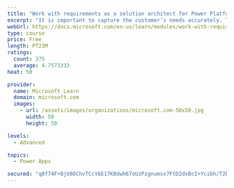```yaml
---
title: "Work with requirements as a solution architect for Power Platform and Dynamics 365"
excerpt: "It is important to capture the customer’s needs accurately. This module explains how to capture requirements and identify functional and non-functional items."
webUrl: https://docs.microsoft.com/en-us/learn/modules/work-with-requirements/
type: course
price: Free
length: PT23M
ratings:
  count: 375
  average: 4.7573333
heat: 50

provider:
  name: Microsoft Learn
  domain: microsoft.com
  images:
    - url: /assets/images/organizations/microsoft.com-50x50.jpg
      width: 50
      height: 50

levels:
  - Advanced

topics:
  - Power Apps

secured: "q8f74F+BjU8OChvTCcY6E17KBdwh67oUzPzgnumsx7FtD2dsBcI+Ycibh/T2bg3rqk3gr0k0417D/vVkjaE1MK+J6BSbUNAHVu2K4kJsTx5G9VZ2+EXBq7rsvw02rjiMgcNWkwYZn0NolzQ67r2N5KFYz1h5HRf8mJ4OXthqEbYpA/yvyGMifmJSWIDLUga2X/cj6bve6kCpzJusGUY+OnLsebxzygew133y+9y5B5m10SvrI54a0xXkvBm7h1qYttr0NAx3j3z+jdIzeeEKj27/OWuiQDJUXDOD2c6NuJJb/NLlurzNXDlycma+imKttyHLRMzvocqDji2fm6tgRIVhZfD4NPGl6YZtH/gJxPlEUoGQnypO3y2wn5tRcUuUsiQvJpPtxN4wXH5Q2h1vrXvKrRfwDvFHepvJR3rgsSM=;7x6usJGPiYHZvR2EneLm3A=="
---
```


